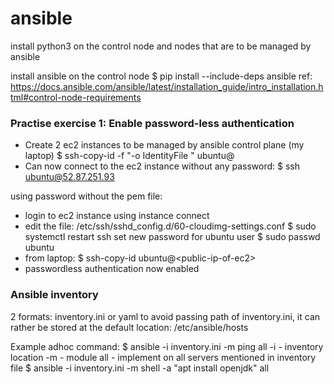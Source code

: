 # ansible

install python3 on the control node and nodes that are to be managed by ansible

install ansible on the control node
$ pip install --include-deps ansible
ref: https://docs.ansible.com/ansible/latest/installation_guide/intro_installation.html#control-node-requirements

### Practise exercise 1: Enable password-less authentication
- Create 2 ec2 instances to be managed by ansible control plane (my laptop)
$ ssh-copy-id -f "-o IdentityFile <PATH TO PEM FILE>" ubuntu@<INSTANCE-PUBLIC-IP>
- Can now connect to the ec2 instance without any password:
$ ssh ubuntu@52.87.251.93

using password without the pem file:
- login to ec2 instance using instance connect 
- edit the file: /etc/ssh/sshd_config.d/60-cloudimg-settings.conf
$ sudo systemctl restart ssh
set new password for ubuntu user
$ sudo passwd ubuntu 
- from laptop: $ ssh-copy-id ubuntu@\<public-ip-of-ec2>
- passwordless authentication now enabled

### Ansible inventory

2 formats: inventory.ini or yaml
to avoid passing path of inventory.ini, it can rather be stored at the default location: /etc/ansible/hosts

Example adhoc command:
$ ansible -i inventory.ini -m ping all
-i - inventory location
-m - module
all - implement on all servers mentioned in inventory file
$ ansible -i inventory.ini -m shell -a "apt install openjdk" all

